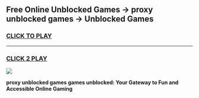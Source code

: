 
## Free Online Unblocked Games → proxy unblocked games → Unblocked Games
<h3>
<a href="https://premium.freeplayer.one?title=proxy_unblocked_games&ref=21F">CLICK TO PLAY</a></h3>
<hr>

<h3>
<a href="https://premium.freeplayer.one?title=proxy_unblocked_games&ref=21F">CLICK 2 PLAY</a>
  
</h3>

<a href="https://premium.freeplayer.one?title=proxy_unblocked_games&ref=21F/"><img src="https://clearcache.store/games.png"></a>


**proxy unblocked games games unblocked: Your Gateway to Fun and Accessible Online Gaming**

